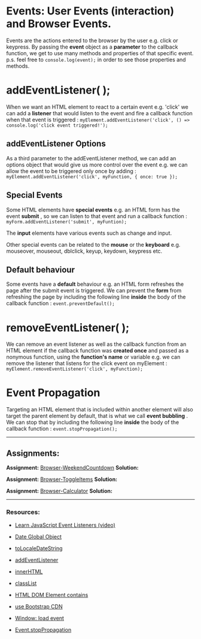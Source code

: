 # Events: User Events (interaction) and Browser Events.

Events are the actions entered to the browser by the user e.g. click or keypress. By passing the **event** object as a **parameter** to the callback function, we get to use many methods and properties of that specific event.
p.s. feel free to `console.log(event);` in order to see those properties and methods.

# addEventListener( );

When we want an HTML element to react to a certain event e.g. 'click' we can add a **listener** that would listen to the event and fire a callback function when that event is triggered :
`myElement.addEventListener('click', () => console.log('click event triggered!');`

## addEventListener Options

As a third parameter to the addEventListener method, we can add an options object that would give us more control over the event e.g. we can allow the event to be triggered only once by adding :
`myElement.addEventListener('click', myFunction, { once: true });`

## Special Events

Some HTML elements have **special events** e.g. an HTML form has the event **submit** , so we can listen to that event and run a callback function :
`myForm.addEventListener('submit', myFuntion);`

The **input** elements have various events such as change and input.

Other special events can be related to the **mouse** or the **keyboard** e.g. mouseover, mouseout, dblclick, keyup, keydown, keypress etc.

## Default behaviour

Some events have a **default** behaviour e.g. an HTML form refreshes the page after the submit event is triggered. We can prevent the **form** from refreshing the page by including the following line **inside** the body of the callback function :
`event.preventDefault();`

# removeEventListener( );

We can remove an event listener as well as the callback function from an HTML element if the callback function was **created once** and passed as a nonymous function, using the **function's name** or variable e.g. we can remove the listener that listens for the click event on myElement :
`myElement.removeEventListener('click', myFunction);`

# Event Propagation

Targeting an HTML element that is included within another element will also target the parent element by default, that is what we call **event bubbling** . We can stop that by including the following line **inside** the body of the callback function :
`event.stopPropagation();`

---

## Assignments:

**Assignment:** [Browser-WeekendCountdown](https://classroom.github.com/a/UEdWu0X_)
**Solution:** []()

**Assignment:** [Browser-ToggleItems](https://classroom.github.com/a/Wg0iL7aC)
**Solution:** []()

**Assignment:** [Browser-Calculator](https://classroom.github.com/a/-4EabhGP)
**Solution:** []()

---

### Resources:

- [Learn JavaScript Event Listeners (video)](https://www.youtube.com/watch?v=XF1_MlZ5l6M)

- [Date Global Object](https://developer.mozilla.org/en-US/docs/Web/JavaScript/Reference/Global_Objects/Date)
- [toLocaleDateString](https://developer.mozilla.org/en-US/docs/Web/JavaScript/Reference/Global_Objects/Date/toLocaleDateString)
- [addEventListener](https://developer.mozilla.org/en-US/docs/Web/API/EventTarget/addEventListener)

- [innerHTML](https://developer.mozilla.org/en-US/docs/Web/API/Element/innerHTML)

- [classList](https://developer.mozilla.org/en-US/docs/Web/API/Element/classList)

- [HTML DOM Element contains](https://www.w3schools.com/jsref/met_node_contains.asp)

- [use Bootstrap CDN](https://getbootstrap.com/docs/5.1/getting-started/introduction/)

- [Window: load event](https://developer.mozilla.org/en-US/docs/Web/API/Window/load_event)

- [Event.stopPropagation](https://developer.mozilla.org/en-US/docs/Web/API/Event/stopPropagation)
